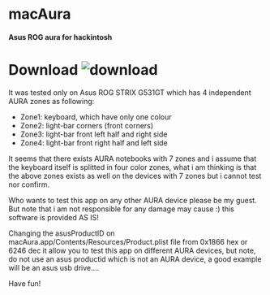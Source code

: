 # macAura

#### Asus ROG aura for hackintosh

# Download ![download](https://img.shields.io/github/v/release/serdeliuk/macAura?style=plastic)

It was tested only on Asus ROG STRIX G531GT which has 4 independent AURA zones as following:

- Zone1: keyboard, which have only one colour
- Zone2: light-bar corners (front corners)
- Zone3: light-bar front left half and right side
- Zone4: light-bar front right half and left side

It seems that there exists AURA notebooks with 7 zones and i assume that the keyboard itself is splitted in four color zones, what i am thinking is that the above zones exists as well on the devices with 7 zones but i cannot test nor confirm.

Who wants to test this app on any other AURA device please be my guest.
But note that i am not responsible for any damage may cause :) this software is provided AS IS!

Changing the asusProductID on macAura.app/Contents/Resources/Product.plist file from 0x1866 hex or 6246 dec it allow you to test this app on different AURA devices, but note, do not use an asus productid which is not an AURA device, a good example will be an asus usb drive....

Have fun!
